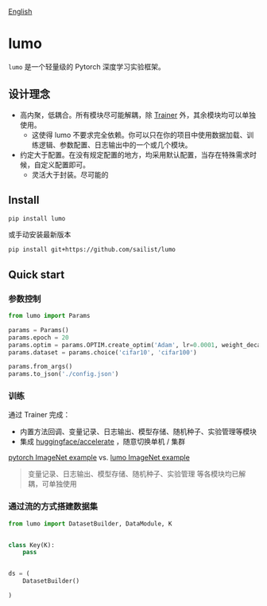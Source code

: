 [English](https://github.com/sailist/lumo/blob/master/README.en.md)

# lumo

`lumo` 是一个轻量级的 Pytorch 深度学习实验框架。

## 设计理念

 - 高内聚，低耦合。所有模块尽可能解耦，除 [Trainer]() 外，其余模块均可以单独使用。
   - 这使得 lumo 不要求完全依赖。你可以只在你的项目中使用数据加载、训练逻辑、参数配置、日志输出中的一个或几个模块。
 - 约定大于配置。在没有规定配置的地方，均采用默认配置，当存在特殊需求时候，自定义配置即可。
   - 灵活大于封装。尽可能的
   


## Install

```bash
pip install lumo
```

或手动安装最新版本

```bash
pip install git+https://github.com/sailist/lumo
```

## Quick start

### 参数控制

```python
from lumo import Params

params = Params()
params.epoch = 20
params.optim = params.OPTIM.create_optim('Adam', lr=0.0001, weight_decay=4e-5)
params.dataset = params.choice('cifar10', 'cifar100')

params.from_args()
params.to_json('./config.json')
```



### 训练

通过 Trainer 完成：

- 内置方法回调、变量记录、日志输出、模型存储、随机种子、实验管理等模块
- 集成 [huggingface/accelerate](https://github.com/huggingface/accelerate) ，随意切换单机 / 集群

[pytorch ImageNet example]() vs. [lumo ImageNet example]()

> 变量记录、日志输出、模型存储、随机种子、实验管理 等各模块均已解耦，可单独使用

### 通过流的方式搭建数据集

```python
from lumo import DatasetBuilder, DataModule, K


class Key(K):
    pass


ds = (
    DatasetBuilder()

)
```
